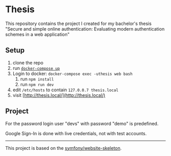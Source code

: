 # Thesis

This repository contains the project I created for my bachelor's thesis "Secure and simple online authentication: Evaluating modern authentication schemes in a web application"

## Setup

1. clone the repo
2. run [`docker-compose up`](https://docs.docker.com/compose/)
3. Login to docker: `docker-compose exec -uthesis web bash`
   1. run `npm install`
   2. run `npm run dev`
4. edit `/etc/hosts` to contain `127.0.0.7 thesis.local`
5. visit [http://thesis.local/](http://thesis.local/)


## Project

For the password login user "devs" with password "demo" is predefined.

Google Sign-In is done with live credentials, not with test accounts.


----

This project is based on the [symfony/website-skeleton](https://github.com/symfony/website-skeleton).
